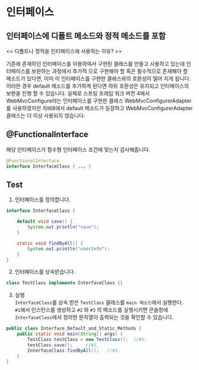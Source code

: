 # 인터페이스

## 인터페이스에 디폴트 메소드와 정적 메소드를 포함

<< 디폴트나 정적을 인터페이스에 사용하는 이유? >>

기존에 존재하던 인터페이스를 이용하여서 구현된 클래스를 만들고 사용하고 있는데 인터페이스를 보완하는 과정에서 추가적 으로 구현해야 할 혹은 필수적으로 존재해야 할 메소드가 있다면, 이미 이 인터페이스를 구현한 클래스와의 호환성이 떨어 지게 됩니다. 이러한 경우 default 메소드를 추가하게 된다면 하위 호환성은 유지되고 인터페이스의 보완을 진행 할 수 있습니다. 실제로 스프링 프레임 워크 버전 4에서 WebMvcConfigure라는 인터페이스를 구현한 클래스 WebMvcConfigurerAdapter 를 사용하였지만 자바8에서 default 메소드가 등장하고 WebMvcConfigurerAdapter클래스는 더 이상 사용되지 않습니다.

## @FunctionalInterface
해당 인터페이스가 함수형 인터페이스 조건에 맞는지 검사해줍니다.

```java
@FunctionalInterface 
interface InterfaceClass { ... }
```


## Test
1. 인터페이스를 정의합니다.  
```java
interface InterfaceClass {

    default void save() {
        System.out.println("save");
    }

    static void findByAll() {
        System.out.println("userInfo");
    }
}
```

2. 인터페이스를 상속받습니다.  

```java
class TestClass implements InterfaceClass {}
```

3. 실행  
`InterfaceClass`를 상속 받은 `TestClass` 클래스를 `main 메소드`에서 실행한다.  
`#1`에서 인스턴스를 생성하고  `#2` 와 `#3` 의 메소드를 실행시키면 콘솔창에  
`InterfaceClass`에서 정의한 문자열이 출력되는 것을 확인할 수 있습니다.
```java
public class Interface_Default_and_Static_Methods {
    public static void main(String[] args) {
        TestClass testClass = new TestClass();  //#1.
        testClass.save();     //#2.
        InterfaceClass.findByAll();   //#3.
    }
}
```
